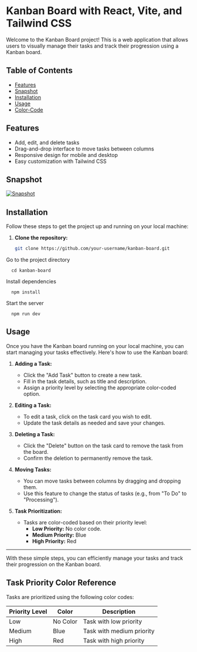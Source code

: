 # Kanban Board with React, Vite, and Tailwind CSS

Welcome to the Kanban Board project! This is a web application that allows users to visually manage their tasks and track their progression using a Kanban board.

## Table of Contents

- [Features](#features)
- [Snapshot](#snapshot)
- [Installation](#installation)
- [Usage](#usage)
- [Color-Code](#task-priority-color-reference)


## Features

- Add, edit, and delete tasks
- Drag-and-drop interface to move tasks between columns
- Responsive design for mobile and desktop
- Easy customization with Tailwind CSS

## Snapshot

[![Snapshot](https://drive.google.com/uc?export=view&id=1fsYeLuBKr-M0oxQXqRVKc8XQBHCs6-QT)](https://drive.google.com/uc?export=view&id=1fsYeLuBKr-M0oxQXqRVKc8XQBHCs6-QT)


## Installation

Follow these steps to get the project up and running on your local machine:

1. **Clone the repository:**
   ```bash
   git clone https://github.com/your-username/kanban-board.git

Go to the project directory

```git
  cd kanban-board
```

Install dependencies

```git
  npm install
```

Start the server

```git
  npm run dev
```

## Usage

Once you have the Kanban board running on your local machine, you can start managing your tasks effectively. Here's how to use the Kanban board:

1. **Adding a Task:**
   - Click the "Add Task" button to create a new task.
   - Fill in the task details, such as title and description.
   - Assign a priority level by selecting the appropriate color-coded option.

2. **Editing a Task:**
   - To edit a task, click on the task card you wish to edit.
   - Update the task details as needed and save your changes.

3. **Deleting a Task:**
   - Click the "Delete" button on the task card to remove the task from the board.
   - Confirm the deletion to permanently remove the task.

4. **Moving Tasks:**
   - You can move tasks between columns by dragging and dropping them.
   - Use this feature to change the status of tasks (e.g., from "To Do" to "Processing").

5. **Task Prioritization:**
   - Tasks are color-coded based on their priority level:
     - **Low Priority:** No color code.
     - **Medium Priority:** Blue
     - **High Priority:** Red

---

With these simple steps, you can efficiently manage your tasks and track their progression on the Kanban board.


## Task Priority Color Reference

Tasks are prioritized using the following color codes:

| Priority Level | Color                                   | Description                  |
|----------------|-----------------------------------------|------------------------------|
| Low            | No Color                                | Task with low priority       |
| Medium         | Blue                                    | Task with medium priority    |
| High           | Red                                     | Task with high priority      |


